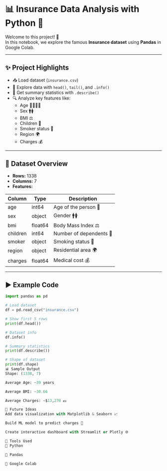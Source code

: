 # 📊 Insurance Data Analysis with Python 🐍  

Welcome to this project! 🎉  
In this notebook, we explore the famous **Insurance dataset** using **Pandas** in Google Colab.  

---

## ✨ Project Highlights  
- 📥 Load dataset (`insurance.csv`)  
- 👀 Explore data with `head()`, `tail()`, and `.info()`  
- 📐 Get summary statistics with `.describe()`  
- 🔍 Analyze key features like:  
  - Age 👨‍👩‍👧‍👦  
  - Sex 🚹🚺  
  - BMI ⚖️  
  - Children 👶  
  - Smoker status 🚬  
  - Region 🌍  
  - Charges 💰  

---

## 📂 Dataset Overview  

- **Rows:** 1338  
- **Columns:** 7  
- **Features:**  

| Column   | Type    | Description |
|----------|---------|-------------|
| age      | int64   | Age of the person 👤 |
| sex      | object  | Gender 🚹🚺 |
| bmi      | float64 | Body Mass Index ⚖️ |
| children | int64   | Number of dependents 👶 |
| smoker   | object  | Smoking status 🚬 |
| region   | object  | Residential area 🌍 |
| charges  | float64 | Medical cost 💰 |

---

## ▶️ Example Code  

```python
import pandas as pd  

# Load dataset
df = pd.read_csv("insurance.csv")

# Show first 5 rows
print(df.head())

# Dataset info
df.info()

# Summary statistics
print(df.describe())

# Shape of dataset
print(df.shape)
📊 Sample Output
Shape: (1338, 7)

Average Age: ~39 years

Average BMI: ~30.66

Average Charges: ~$13,270 💵

🚀 Future Ideas
Add data visualization with Matplotlib & Seaborn 📈

Build ML model to predict charges 🤖

Create interactive dashboard with Streamlit or Plotly 🌐

🌟 Tools Used
🐍 Python

📘 Pandas

📓 Google Colab
